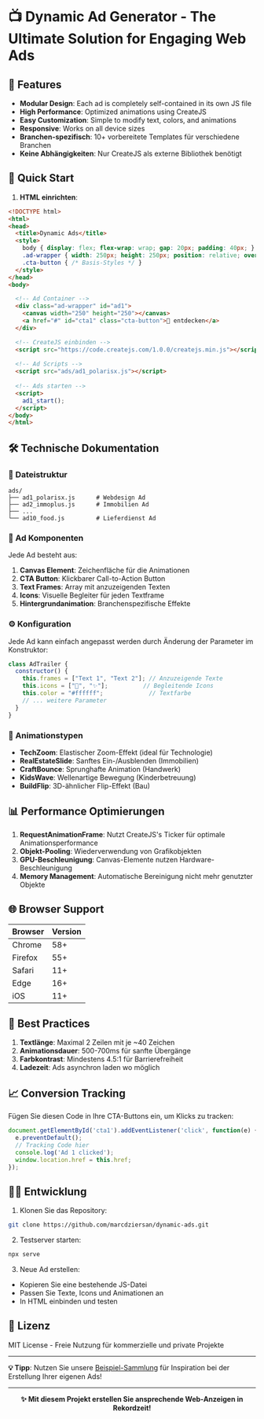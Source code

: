 # 📺 Dynamic Ad Generator - The Ultimate Solution for Engaging Web Ads

## 🌟 Features

- **Modular Design**: Each ad is completely self-contained in its own JS file
- **High Performance**: Optimized animations using CreateJS
- **Easy Customization**: Simple to modify text, colors, and animations
- **Responsive**: Works on all device sizes
- **Branchen-spezifisch**: 10+ vorbereitete Templates für verschiedene Branchen
- **Keine Abhängigkeiten**: Nur CreateJS als externe Bibliothek benötigt

## 🚀 Quick Start

1. **HTML einrichten**:
```html
<!DOCTYPE html>
<html>
<head>
  <title>Dynamic Ads</title>
  <style>
    body { display: flex; flex-wrap: wrap; gap: 20px; padding: 40px; }
    .ad-wrapper { width: 250px; height: 250px; position: relative; overflow: hidden; }
    .cta-button { /* Basis-Styles */ }
  </style>
</head>
<body>

  <!-- Ad Container -->
  <div class="ad-wrapper" id="ad1">
    <canvas width="250" height="250"></canvas>
    <a href="#" id="cta1" class="cta-button">🚀 entdecken</a>
  </div>

  <!-- CreateJS einbinden -->
  <script src="https://code.createjs.com/1.0.0/createjs.min.js"></script>
  
  <!-- Ad Scripts -->
  <script src="ads/ad1_polarisx.js"></script>
  
  <!-- Ads starten -->
  <script>
    ad1_start();
  </script>
</body>
</html>
```

## 🛠 Technische Dokumentation

### 📂 Dateistruktur
```
ads/
├── ad1_polarisx.js      # Webdesign Ad
├── ad2_immoplus.js      # Immobilien Ad
├── ...
└── ad10_food.js         # Lieferdienst Ad
```

### 🧩 Ad Komponenten
Jede Ad besteht aus:
1. **Canvas Element**: Zeichenfläche für die Animationen
2. **CTA Button**: Klickbarer Call-to-Action Button
3. **Text Frames**: Array mit anzuzeigenden Texten
4. **Icons**: Visuelle Begleiter für jeden Textframe
5. **Hintergrundanimation**: Branchenspezifische Effekte

### ⚙️ Konfiguration
Jede Ad kann einfach angepasst werden durch Änderung der Parameter im Konstruktor:
```javascript
class AdTrailer {
  constructor() {
    this.frames = ["Text 1", "Text 2"]; // Anzuzeigende Texte
    this.icons = ["🚀", "✨"];          // Begleitende Icons
    this.color = "#ffffff";             // Textfarbe
    // ... weitere Parameter
  }
}
```

### 🎨 Animationstypen
- **TechZoom**: Elastischer Zoom-Effekt (ideal für Technologie)
- **RealEstateSlide**: Sanftes Ein-/Ausblenden (Immobilien)
- **CraftBounce**: Sprunghafte Animation (Handwerk)
- **KidsWave**: Wellenartige Bewegung (Kinderbetreuung)
- **BuildFlip**: 3D-ähnlicher Flip-Effekt (Bau)

## 📊 Performance Optimierungen

1. **RequestAnimationFrame**: Nutzt CreateJS's Ticker für optimale Animationsperformance
2. **Objekt-Pooling**: Wiederverwendung von Grafikobjekten
3. **GPU-Beschleunigung**: Canvas-Elemente nutzen Hardware-Beschleunigung
4. **Memory Management**: Automatische Bereinigung nicht mehr genutzter Objekte

## 🌐 Browser Support

| Browser | Version |
|---------|---------|
| Chrome  | 58+     |
| Firefox | 55+     |
| Safari  | 11+     |
| Edge    | 16+     |
| iOS     | 11+     |

## 📝 Best Practices

1. **Textlänge**: Maximal 2 Zeilen mit je ~40 Zeichen
2. **Animationsdauer**: 500-700ms für sanfte Übergänge
3. **Farbkontrast**: Mindestens 4.5:1 für Barrierefreiheit
4. **Ladezeit**: Ads asynchron laden wo möglich

## 📈 Conversion Tracking

Fügen Sie diesen Code in Ihre CTA-Buttons ein, um Klicks zu tracken:
```javascript
document.getElementById('cta1').addEventListener('click', function(e) {
  e.preventDefault();
  // Tracking Code hier
  console.log('Ad 1 clicked');
  window.location.href = this.href;
});
```

## 🧑‍💻 Entwicklung

1. Klonen Sie das Repository:
```bash
git clone https://github.com/marcdziersan/dynamic-ads.git
```

2. Testserver starten:
```bash
npx serve
```

3. Neue Ad erstellen:
- Kopieren Sie eine bestehende JS-Datei
- Passen Sie Texte, Icons und Animationen an
- In HTML einbinden und testen

## 📜 Lizenz

MIT License - Freie Nutzung für kommerzielle und private Projekte

---

**💡 Tipp**: Nutzen Sie unsere [Beispiel-Sammlung](https://github.com/your-repo/examples) für Inspiration bei der Erstellung Ihrer eigenen Ads!

---

<p align="center">
  <b>✨ Mit diesem Projekt erstellen Sie ansprechende Web-Anzeigen in Rekordzeit!</b>
</p>
